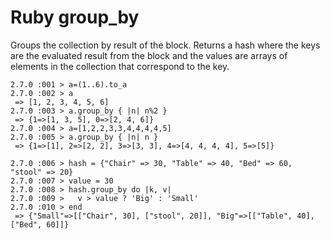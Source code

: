 # Ruby group_by

Groups the collection by result of the block. Returns a hash where the keys are the evaluated result from the block and the values are arrays of elements in the collection that correspond to the key.

```
2.7.0 :001 > a=(1..6).to_a
2.7.0 :002 > a
 => [1, 2, 3, 4, 5, 6]
2.7.0 :003 > a.group_by { |n| n%2 }
 => {1=>[1, 3, 5], 0=>[2, 4, 6]}
2.7.0 :004 > a=[1,2,2,3,3,4,4,4,4,5]
2.7.0 :005 > a.group_by { |n| n }
 => {1=>[1], 2=>[2, 2], 3=>[3, 3], 4=>[4, 4, 4, 4], 5=>[5]}
```

```
2.7.0 :006 > hash = {"Chair" => 30, "Table" => 40, "Bed" => 60, "stool" => 20}
2.7.0 :007 > value = 30
2.7.0 :008 > hash.group_by do |k, v|
2.7.0 :009 >   v > value ? 'Big' : 'Small'
2.7.0 :010 > end
 => {"Small"=>[["Chair", 30], ["stool", 20]], "Big"=>[["Table", 40], ["Bed", 60]]}
```
